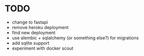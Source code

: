 
# TODO

- change to fastapi
- remove heroku deployment
- find new deployment
- use alembic + sqlalchemy (or something else?) for migrations
- add sqlite support
- experiment with docker scout
